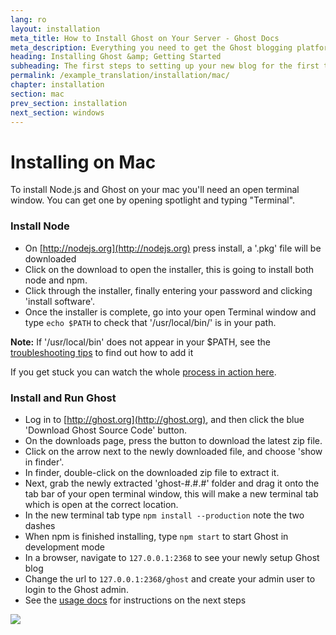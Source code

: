 ```yaml
---
lang: ro
layout: installation
meta_title: How to Install Ghost on Your Server - Ghost Docs
meta_description: Everything you need to get the Ghost blogging platform up and running on your local or remote environement.
heading: Installing Ghost &amp; Getting Started
subheading: The first steps to setting up your new blog for the first time.
permalink: /example_translation/installation/mac/
chapter: installation
section: mac
prev_section: installation
next_section: windows
---
```



# Installing on Mac <a id="install-mac"></a>

To install Node.js and Ghost on your mac you'll need an open terminal window. You can get one by opening spotlight and typing "Terminal".

### Install Node

*   On [http://nodejs.org](http://nodejs.org) press install, a '.pkg' file will be downloaded
*   Click on the download to open the installer, this is going to install both node and npm.
*   Click through the installer, finally entering your password and clicking 'install software'.
*   Once the installer is complete, go into your open Terminal window and type `echo $PATH` to check that '/usr/local/bin/' is in your path.

<p class="note"><strong>Note:</strong> If '/usr/local/bin' does not appear in your $PATH, see the <a href="{% if page.lang %}/{{ page.lang }}{% endif %}/installation/troubleshooting#export-path">troubleshooting tips</a> to find out how to add it</p>

If you get stuck you can watch the whole [process in action here](https://s3-eu-west-1.amazonaws.com/ghost-website-cdn/install-node-mac.gif "Install Node on Mac").

### Install and Run Ghost

*   Log in to [http://ghost.org](http://ghost.org), and then click the blue 'Download Ghost Source Code' button.
*   On the downloads page, press the button to download the latest zip file.
*   Click on the arrow next to the newly downloaded file, and choose 'show in finder'.
*   In finder, double-click on the downloaded zip file to extract it.
*   Next, grab the newly extracted 'ghost-#.#.#' folder and drag it onto the tab bar of your open terminal window, this will make a new terminal tab which is open at the correct location.
*   In the new terminal tab type `npm install --production` <span class="note">note the two dashes</span>
*   When npm is finished installing, type `npm start` to start Ghost in development mode
*   In a browser, navigate to <code class="path">127.0.0.1:2368</code> to see your newly setup Ghost blog
*   Change the url to <code class="path">127.0.0.1:2368/ghost</code> and create your admin user to login to the Ghost admin.
*   See the [usage docs](/usage) for instructions on the next steps

![](https://s3-eu-west-1.amazonaws.com/ghost-website-cdn/install-ghost-mac.gif)

